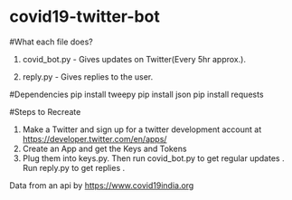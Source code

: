 # covid19-twitter-bot

#What each file does?

1. covid_bot.py - Gives updates on Twitter(Every 5hr approx.).

2. reply.py - Gives replies to the user.

#Dependencies
pip install tweepy 
pip install json
pip install requests

#Steps to Recreate
1. Make a Twitter and sign up for a twitter development account at https://developer.twitter.com/en/apps/
2. Create an App and get the Keys and Tokens
3. Plug them into keys.py. Then run covid_bot.py to get regular updates . Run reply.py to get replies .

Data from an api by https://www.covid19india.org
 

